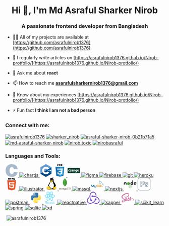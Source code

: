 <h1 align="center">Hi 👋, I'm Md Asraful Sharker Nirob</h1>
<h3 align="center">A passionate frontend developer from Bangladesh</h3>

- 👨‍💻 All of my projects are available at [https://github.com/asrafulnirob1376](https://github.com/asrafulnirob1376)

- 📝 I regularly write articles on [https://asrafulnirob1376.github.io/Nirob-protfolio/](https://asrafulnirob1376.github.io/Nirob-protfolio/)

- 💬 Ask me about **react**

- 📫 How to reach me **asarafulsharkernirob1376@gmail.com**

- 📄 Know about my experiences [https://asrafulnirob1376.github.io/Nirob-protfolio/](https://asrafulnirob1376.github.io/Nirob-protfolio/)

- ⚡ Fun fact **I think I am not a bad person**

<h3 align="left">Connect with me:</h3>
<p align="left">
<a href="https://dev.to/asrafulnirob1376" target="blank"><img align="center" src="https://cdn.jsdelivr.net/npm/simple-icons@3.0.1/icons/dev-dot-to.svg" alt="asrafulnirob1376" height="30" width="40" /></a>
<a href="https://twitter.com/sharker_nirob" target="blank"><img align="center" src="https://cdn.jsdelivr.net/npm/simple-icons@3.0.1/icons/twitter.svg" alt="sharker_nirob" height="30" width="40" /></a>
<a href="https://linkedin.com/in/asraful-sharker-nirob-0b21b71a5" target="blank"><img align="center" src="https://cdn.jsdelivr.net/npm/simple-icons@3.0.1/icons/linkedin.svg" alt="asraful-sharker-nirob-0b21b71a5" height="30" width="40" /></a>
<a href="https://stackoverflow.com/users/md-asraful-sharker-nirob" target="blank"><img align="center" src="https://cdn.jsdelivr.net/npm/simple-icons@3.0.1/icons/stackoverflow.svg" alt="md-asraful-sharker-nirob" height="30" width="40" /></a>
<a href="https://fb.com/nirob.toxic" target="blank"><img align="center" src="https://cdn.jsdelivr.net/npm/simple-icons@3.0.1/icons/facebook.svg" alt="nirob.toxic" height="30" width="40" /></a>
<a href="https://instagram.com/nirobasraful" target="blank"><img align="center" src="https://cdn.jsdelivr.net/npm/simple-icons@3.0.1/icons/instagram.svg" alt="nirobasraful" height="30" width="40" /></a>
</p>

<h3 align="left">Languages and Tools:</h3>
<p align="left"> <a href="https://www.cprogramming.com/" target="_blank"> <img src="https://raw.githubusercontent.com/devicons/devicon/master/icons/c/c-original.svg" alt="c" width="40" height="40"/> </a> <a href="https://www.chartjs.org" target="_blank"> <img src="https://www.chartjs.org/media/logo-title.svg" alt="chartjs" width="40" height="40"/> </a> <a href="https://www.w3schools.com/cpp/" target="_blank"> <img src="https://raw.githubusercontent.com/devicons/devicon/master/icons/cplusplus/cplusplus-original.svg" alt="cplusplus" width="40" height="40"/> </a> <a href="https://www.w3schools.com/css/" target="_blank"> <img src="https://raw.githubusercontent.com/devicons/devicon/master/icons/css3/css3-original-wordmark.svg" alt="css3" width="40" height="40"/> </a> <a href="https://www.djangoproject.com/" target="_blank"> <img src="https://raw.githubusercontent.com/devicons/devicon/master/icons/django/django-original.svg" alt="django" width="40" height="40"/> </a> <a href="https://www.figma.com/" target="_blank"> <img src="https://www.vectorlogo.zone/logos/figma/figma-icon.svg" alt="figma" width="40" height="40"/> </a> <a href="https://firebase.google.com/" target="_blank"> <img src="https://www.vectorlogo.zone/logos/firebase/firebase-icon.svg" alt="firebase" width="40" height="40"/> </a> <a href="https://git-scm.com/" target="_blank"> <img src="https://www.vectorlogo.zone/logos/git-scm/git-scm-icon.svg" alt="git" width="40" height="40"/> </a> <a href="https://heroku.com" target="_blank"> <img src="https://www.vectorlogo.zone/logos/heroku/heroku-icon.svg" alt="heroku" width="40" height="40"/> </a> <a href="https://www.w3.org/html/" target="_blank"> <img src="https://raw.githubusercontent.com/devicons/devicon/master/icons/html5/html5-original-wordmark.svg" alt="html5" width="40" height="40"/> </a> <a href="https://www.adobe.com/in/products/illustrator.html" target="_blank"> <img src="https://www.vectorlogo.zone/logos/adobe_illustrator/adobe_illustrator-icon.svg" alt="illustrator" width="40" height="40"/> </a> <a href="https://www.linux.org/" target="_blank"> <img src="https://raw.githubusercontent.com/devicons/devicon/master/icons/linux/linux-original.svg" alt="linux" width="40" height="40"/> </a> <a href="https://www.mongodb.com/" target="_blank"> <img src="https://raw.githubusercontent.com/devicons/devicon/master/icons/mongodb/mongodb-original-wordmark.svg" alt="mongodb" width="40" height="40"/> </a> <a href="https://www.microsoft.com/en-us/sql-server" target="_blank"> <img src="https://cdn.worldvectorlogo.com/logos/microsoft-sql-server.svg" alt="mssql" width="40" height="40"/> </a> <a href="https://www.mysql.com/" target="_blank"> <img src="https://raw.githubusercontent.com/devicons/devicon/master/icons/mysql/mysql-original-wordmark.svg" alt="mysql" width="40" height="40"/> </a> <a href="https://nextjs.org/" target="_blank"> <img src="https://cdn.worldvectorlogo.com/logos/nextjs-3.svg" alt="nextjs" width="40" height="40"/> </a> <a href="https://nodejs.org" target="_blank"> <img src="https://raw.githubusercontent.com/devicons/devicon/master/icons/nodejs/nodejs-original-wordmark.svg" alt="nodejs" width="40" height="40"/> </a> <a href="https://www.photoshop.com/en" target="_blank"> <img src="https://raw.githubusercontent.com/devicons/devicon/master/icons/photoshop/photoshop-line.svg" alt="photoshop" width="40" height="40"/> </a> <a href="https://postman.com" target="_blank"> <img src="https://www.vectorlogo.zone/logos/getpostman/getpostman-icon.svg" alt="postman" width="40" height="40"/> </a> <a href="https://www.python.org" target="_blank"> <img src="https://raw.githubusercontent.com/devicons/devicon/master/icons/python/python-original.svg" alt="python" width="40" height="40"/> </a> <a href="https://reactjs.org/" target="_blank"> <img src="https://raw.githubusercontent.com/devicons/devicon/master/icons/react/react-original-wordmark.svg" alt="react" width="40" height="40"/> </a> <a href="https://reactnative.dev/" target="_blank"> <img src="https://reactnative.dev/img/header_logo.svg" alt="reactnative" width="40" height="40"/> </a> <a href="https://redux.js.org" target="_blank"> <img src="https://raw.githubusercontent.com/devicons/devicon/master/icons/redux/redux-original.svg" alt="redux" width="40" height="40"/> </a> <a href="https://sapper.svelte.dev/" target="_blank"> <img src="https://raw.githubusercontent.com/bestofjs/bestofjs-webui/master/public/logos/sapper.svg" alt="sapper" width="40" height="40"/> </a> <a href="https://sass-lang.com" target="_blank"> <img src="https://raw.githubusercontent.com/devicons/devicon/master/icons/sass/sass-original.svg" alt="sass" width="40" height="40"/> </a> <a href="https://scikit-learn.org/" target="_blank"> <img src="https://upload.wikimedia.org/wikipedia/commons/0/05/Scikit_learn_logo_small.svg" alt="scikit_learn" width="40" height="40"/> </a> <a href="https://spring.io/" target="_blank"> <img src="https://www.vectorlogo.zone/logos/springio/springio-icon.svg" alt="spring" width="40" height="40"/> </a> <a href="https://www.sqlite.org/" target="_blank"> <img src="https://www.vectorlogo.zone/logos/sqlite/sqlite-icon.svg" alt="sqlite" width="40" height="40"/> </a> <a href="https://www.adobe.com/products/xd.html" target="_blank"> <img src="https://cdn.worldvectorlogo.com/logos/adobe-xd.svg" alt="xd" width="40" height="40"/> </a> </p>

<p>&nbsp;<img align="center" src="https://github-readme-stats.vercel.app/api?username=asrafulnirob1376&show_icons=true&locale=en" alt="asrafulnirob1376" /></p>
